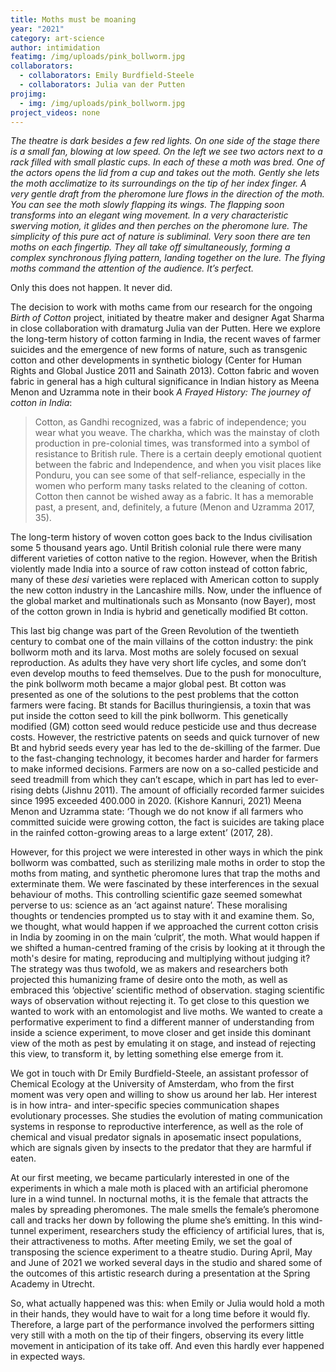 ```yaml
---
title: Moths must be moaning
year: "2021"
category: art-science
author: intimidation
featimg: /img/uploads/pink_bollworm.jpg
collaborators:
  - collaborators: Emily Burdfield-Steele
  - collaborators: Julia van der Putten
projimg:
  - img: /img/uploads/pink_bollworm.jpg
project_videos: none
---
```


_The theatre is dark besides a few red lights. On one side of the stage there is a small fan, blowing at low speed. On the left we see two actors next to a rack filled with small plastic cups. In each of these a moth was bred. One of the actors opens the lid from a cup and takes out the moth. Gently she lets the moth acclimatize to its surroundings on the tip of her index finger. A very gentle draft from the pheromone lure flows in the direction of the moth. You can see the moth slowly flapping its wings. The flapping soon transforms into an elegant wing movement. In a very characteristic swerving motion, it glides and then perches on the pheromone lure. The simplicity of this pure act of nature is subliminal. Very soon there are ten moths on each fingertip. They all take off simultaneously, forming a complex synchronous flying pattern, landing together on the lure. The flying moths command the attention of the audience. It’s perfect._

Only this does not happen. It never did.

The decision to work with moths came from our research for the ongoing _Birth of Cotton_ project, initiated by theatre maker and designer Agat Sharma in close collaboration with dramaturg Julia van der Putten. Here we explore the long-term history of cotton farming in India, the recent waves of farmer suicides and the emergence of new forms of nature, such as transgenic cotton and other developments in synthetic biology (Center for Human Rights and Global Justice 2011 and Sainath 2013). Cotton fabric and woven fabric in general has a high cultural significance in Indian history as Meena Menon and Uzramma note in their book _A Frayed History: The journey of cotton in India_:

> Cotton, as Gandhi recognized, was a fabric of independence; you wear what you weave. The charkha, which was the mainstay of cloth production in pre-colonial times, was transformed into a symbol of resistance to British rule. There is a certain deeply emotional quotient between the fabric and Independence, and when you visit places like Ponduru, you can see some of that self-reliance, especially in the women who perform many tasks related to the cleaning of cotton. Cotton then cannot be wished away as a fabric. It has a memorable past, a present, and, definitely, a future (Menon and Uzramma 2017, 35).

The long-term history of woven cotton goes back to the Indus civilisation some 5 thousand years ago. Until British colonial rule there were many different varieties of cotton native to the region. However, when the British violently made India into a source of raw cotton instead of cotton fabric, many of these _desi_ varieties were replaced with American cotton to supply the new cotton industry in the Lancashire mills. Now, under the influence of the global market and multinationals such as Monsanto (now Bayer), most of the cotton grown in India is hybrid and genetically modified Bt cotton.

This last big change was part of the Green Revolution of the twentieth century to combat one of the main villains of the cotton industry: the pink bollworm moth and its larva. Most moths are solely focused on sexual reproduction. As adults they have very short life cycles, and some don’t even develop mouths to feed themselves. Due to the push for monoculture, the pink bollworm moth became a major global pest. Bt cotton was presented as one of the solutions to the pest problems that the cotton farmers were facing. Bt stands for Bacillus thuringiensis, a toxin that was put inside the cotton seed to kill the pink bollworm. This genetically modified (GM) cotton seed would reduce pesticide use and thus decrease costs. However, the restrictive patents on seeds and quick turnover of new Bt and hybrid seeds every year has led to the de-skilling of the farmer. Due to the fast-changing technology, it becomes harder and harder for farmers to make informed decisions. Farmers are now on a so-called pesticide and seed treadmill from which they can’t escape, which in part has led to ever-rising debts (Jishnu 2011). The amount of officially recorded farmer suicides since 1995 exceeded 400.000 in 2020. (Kishore Kannuri, 2021) Meena Menon and Uzramma state: ‘Though we do not know if all farmers who committed suicide were growing cotton, the fact is suicides are taking place in the rainfed cotton-growing areas to a large extent’ (2017, 28).

However, for this project we were interested in other ways in which the pink bollworm was combatted, such as sterilizing male moths in order to stop the moths from mating, and synthetic pheromone lures that trap the moths and exterminate them. We were fascinated by these interferences in the sexual behaviour of moths. This controlling scientific gaze seemed somewhat perverse to us: science as an ‘act against nature’. These moralising thoughts or tendencies prompted us to stay with it and examine them. So, we thought, what would happen if we approached the current cotton crisis in India by zooming in on the main ‘culprit’, the moth. What would happen if we shifted a human-centred framing of the crisis by looking at it through the moth's desire for mating, reproducing and multiplying without judging it? The strategy was thus twofold, we as makers and researchers both projected this humanizing frame of desire onto the moth, as well as embraced this ‘objective’ scientific method of observation. staging scientific ways of observation without rejecting it. To get close to this question we wanted to work with an entomologist and live moths. We wanted to create a performative experiment to find a different manner of understanding from inside a science experiment, to move closer and get inside this dominant view of the moth as pest by emulating it on stage, and instead of rejecting this view, to transform it, by letting something else emerge from it.

We got in touch with Dr Emily Burdfield-Steele, an assistant professor of Chemical Ecology at the University of Amsterdam, who from the first moment was very open and willing to show us around her lab. Her interest is in how intra- and inter-specific species communication shapes evolutionary processes. She studies the evolution of mating communication systems in response to reproductive interference, as well as the role of chemical and visual predator signals in aposematic insect populations, which are signals given by insects to the predator that they are harmful if eaten.

At our first meeting, we became particularly interested in one of the experiments in which a male moth is placed with an artificial pheromone lure in a wind tunnel. In nocturnal moths, it is the female that attracts the males by spreading pheromones. The male smells the female’s pheromone call and tracks her down by following the plume she’s emitting. In this wind-tunnel experiment, researchers study the efficiency of artificial lures, that is, their attractiveness to moths. After meeting Emily, we set the goal of transposing the science experiment to a theatre studio. During April, May and June of 2021 we worked several days in the studio and shared some of the outcomes of this artistic research during a presentation at the Spring Academy in Utrecht.

So, what actually happened was this: when Emily or Julia would hold a moth in their hands, they would have to wait for a long time before it would fly. Therefore, a large part of the performance involved the performers sitting very still with a moth on the tip of their fingers, observing its every little movement in anticipation of its take off. And even this hardly ever happened in expected ways.
